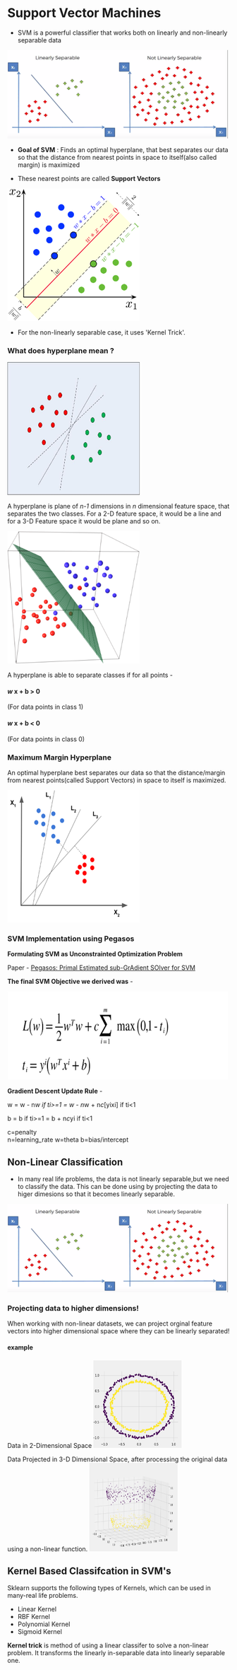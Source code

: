# Support Vector Machines

- SVM is a powerful classifier that works both on linearly and non-linearly separable data
<img src="img/linearly_separable.png" alt="Linear Separable" width="500" height="200" />

- **Goal of SVM** : Finds an optimal hyperplane, that best separates our data so that the distance from nearest points in space to itself(also called margin) is maximized

- These nearest points are called **Support Vectors**

<img src="img/svm_margin.png" alt="Support Vectors" width="300" height="300" />

- For the non-linearly separable case, it uses 'Kernel Trick'.

### What does hyperplane mean ?

<img src="img/hyperplanes.jpg" alt="Hyperplanes" width="300" height="300" />

A hyperplane is plane of _n-1_ dimensions in _n_ dimensional feature space, that separates the two classes. 
For a 2-D feature space, it would be a line and for a 3-D Feature space it would be plane and so on.

<img src="img/3d_hyperplane.png" alt="Hyperplanes" width="300" height="300" />



A hyperplane is able to separate classes if for all points -

#### **_w_ x** + b > 0 
(For data points in class 1)  
#### **_w_ x** + b < 0 
(For data points in  class 0)

### Maximum Margin Hyperplane 

An optimal hyperplane best separates our data so that the distance/margin from nearest points(called Support Vectors) in space to itself is maximized.

<img src="img/maximum_margin.png" alt="Hyperplanes" width="300" height="300" />

### SVM Implementation using Pegasos

**Formulating SVM as Unconstrainted Optimization Problem**

Paper - [Pegasos: Primal Estimated sub-GrAdient SOlver for SVM](http://www.ee.oulu.fi/research/imag/courses/Vedaldi/ShalevSiSr07.pdf)

**The final SVM Objective we derived was** -

<img src="img/loss.png" alt="Hinge Loss" width="500" height="200" />

**Gradient Descent Update Rule** -

w  = w - n*w  if ti>=1
   = w - n*w  + n*c*[yixi] if ti<1
   
b  = b if ti>=1
   = b + n*c*yi if ti<1
   
c=penalty   
n=learning_rate
w=theta
b=bias/intercept


## Non-Linear Classification
- In many real life problems, the data is not linearly separable,but we need to classify the data. This can be done using by projecting the data to higer dimesions so that it becomes linearly separable.
<img src="img/linearly_separable.png" alt="Linear Separable" width="500" height="200"/>

### Projecting data to higher dimensions!
When working with non-linear datasets, we can project orginal feature vectors into higher dimensional space where they can be linearly separated!  

#### example
Data in 2-Dimensional Space
<img src="img/circles_low.png" alt="Linear Separable" width="200" height="200"/>

Data Projected in 3-D Dimensional Space, after processing the original data using a non-linear function.
<img src="img/circles_3d.png" alt="Linear Separable" width="200" height="200"/>


## Kernel Based Classifcation in SVM's
Sklearn supports the following types of Kernels, which can be used in many-real life problems.

- Linear Kernel
- RBF Kernel
- Polynomial Kernel
- Sigmoid Kernel

**Kernel trick** is method of using a linear classifer to solve a non-linear problem. It transforms the linearly in-separable data into linearly separable one.



    

